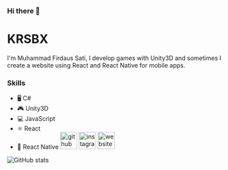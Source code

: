 ### Hi there 👋

<!--
**krsbx/krsbx** is a ✨ _special_ ✨ repository because its `README.md` (this file) appears on your GitHub profile.

Here are some ideas to get you started:

- 🔭 I’m currently working on ...
- 🌱 I’m currently learning ...
- 👯 I’m looking to collaborate on ...
- 🤔 I’m looking for help with ...
- 💬 Ask me about ...
- 📫 How to reach me: ...
- 😄 Pronouns: ...
- ⚡ Fun fact: ...
![Game Developer]

-->

# KRSBX
I'm Muhammad Firdaus Sati, I develop games with Unity3D and sometimes I create a website using React and React Native for mobile apps.

### Skills
* 🖥 C#
* 🎮 Unity3D
* 💻 JavaScript
* ⚛ React
* 📱 React Native
[<img src='https://cdn.jsdelivr.net/npm/simple-icons@3.0.1/icons/github.svg' alt='github' height='40'>](https://github.com/krsbx)  [<img src='https://cdn.jsdelivr.net/npm/simple-icons@3.0.1/icons/instagram.svg' alt='instagram' height='40'>](https://www.instagram.com/krs.bx/)  [<img src='https://cdn.jsdelivr.net/npm/simple-icons@3.0.1/icons/icloud.svg' alt='website' height='40'>](https://krsbx.github.io)  

![GitHub stats](https://github-readme-stats.vercel.app/api?username=krsbx&show_icons=true)  
